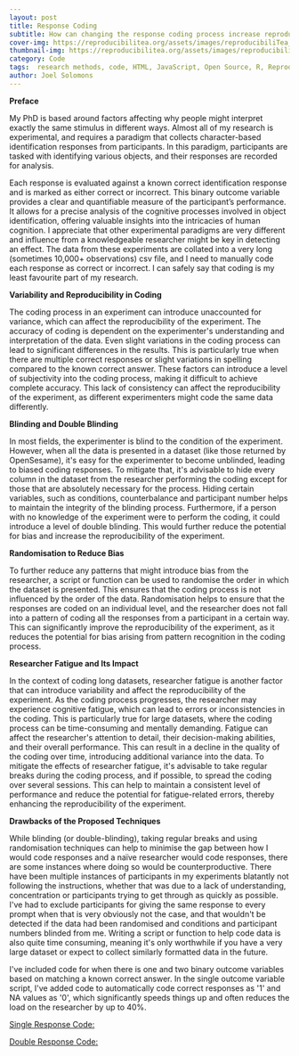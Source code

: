 ```yaml
---
layout: post
title: Response Coding
subtitle: How can changing the response coding process increase reproducibilty? 
cover-img: https://reproducibilitea.org/assets/images/reproducibiliTea_logo.svg
thumbnail-img: https://reproducibilitea.org/assets/images/reproducibiliTea_logo.svg
category: Code
tags:  research methods, code, HTML, JavaScript, Open Source, R, Reproducibilty, Reproducibilitea
author: Joel Solomons
---
```


**Preface**

My PhD is based around factors affecting why people might interpret exactly the same stimulus in different ways. Almost all of my research is experimental, and requires a paradigm that collects character-based identification responses from participants. In this paradigm, participants are tasked with identifying various objects, and their responses are recorded for analysis.

Each response is evaluated against a known correct identification response and is marked as either correct or incorrect. This binary outcome variable provides a clear and quantifiable measure of the participant’s performance. It allows for a precise analysis of the cognitive processes involved in object identification, offering valuable insights into the intricacies of human cognition. I appreciate that other experimental paradigms are very different and influence from a knowledgeable researcher might be key in detecting an effect. The data from these experiments are collated into a very long (sometimes 10,000+ observations) csv file, and I need to manually code each response as correct or incorrect. I can safely say that coding is my least favourite part of my research.

**Variability and Reproducibility in Coding**

The coding process in an experiment can introduce unaccounted for variance, which can affect the reproducibility of the experiment. The accuracy of coding is dependent on the experimenter's understanding and interpretation of the data. Even slight variations in the coding process can lead to significant differences in the results. This is particularly true when there are multiple correct responses or slight variations in spelling compared to the known correct answer. These factors can introduce a level of subjectivity into the coding process, making it difficult to achieve complete accuracy. This lack of consistency can affect the reproducibility of the experiment, as different experimenters might code the same data differently.

**Blinding and Double Blinding**

In most fields, the experimenter is blind to the condition of the experiment. However, when all the data is presented in a dataset (like those returned by OpenSesame), it's easy for the experimenter to become unblinded, leading to biased coding responses. To mitigate that, it's advisable to hide every column in the dataset from the researcher performing the coding except for those that are absolutely necessary for the process. Hiding certain variables, such as conditions, counterbalance and participant number helps to maintain the integrity of the blinding process. Furthermore, if a person with no knowledge of the experiment were to perform the coding, it could introduce a level of double blinding. This would further reduce the potential for bias and increase the reproducibility of the experiment.

**Randomisation to Reduce Bias**

To further reduce any patterns that might introduce bias from the researcher, a script or function can be used to randomise the order in which the dataset is presented. This ensures that the coding process is not influenced by the order of the data. Randomisation helps to ensure that the responses are coded on an individual level, and the researcher does not fall into a pattern of coding all the responses from a participant in a certain way. This can significantly improve the reproducibility of the experiment, as it reduces the potential for bias arising from pattern recognition in the coding process.

**Researcher Fatigue and Its Impact**

In the context of coding long datasets, researcher fatigue is another factor that can introduce variability and affect the reproducibility of the experiment. As the coding process progresses, the researcher may experience cognitive fatigue, which can lead to errors or inconsistencies in the coding. This is particularly true for large datasets, where the coding process can be time-consuming and mentally demanding. Fatigue can affect the researcher's attention to detail, their decision-making abilities, and their overall performance. This can result in a decline in the quality of the coding over time, introducing additional variance into the data. To mitigate the effects of researcher fatigue, it's advisable to take regular breaks during the coding process, and if possible, to spread the coding over several sessions. This can help to maintain a consistent level of performance and reduce the potential for fatigue-related errors, thereby enhancing the reproducibility of the experiment.

**Drawbacks of the Proposed Techniques**

While blinding (or double-blinding), taking regular breaks and using randomisation techniques can help to minimise the gap between how I would code responses and a naïve researcher would code responses, there are some instances where doing so would be counterproductive. There have been multiple instances of participants in my experiments blatantly not following the instructions, whether that was due to a lack of understanding, concentration or participants trying to get through as quickly as possible. I've had to exclude participants for giving the same response to every prompt when that is very obviously not the case, and that wouldn't be detected if the data had been randomised and conditions and participant numbers blinded from me. Writing a script or function to help code data is also quite time consuming, meaning it's only worthwhile if you have a very large dataset or expect to collect similarly formatted data in the future.

I've included code for when there is one and two binary outcome variables based on matching a known correct answer. In the single outcome variable script, I've added code to automatically code correct responses as '1' and NA values as '0', which significantly speeds things up and often reduces the load on the researcher by up to 40%.

[Single Response Code:](https://github.com/joelsolo99/joelsolo99.github.io/blob/master/reusable_code/single_outcome_autocode.R)

[Double Response Code:\
\
](https://github.com/joelsolo99/joelsolo99.github.io/blob/master/reusable_code/double_outcome_autocode.R)
